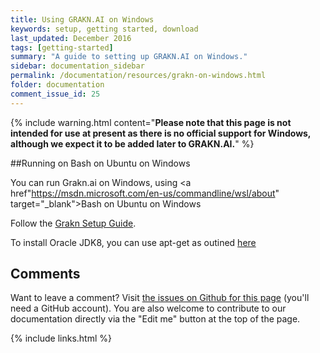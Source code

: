 ```yaml
---
title: Using GRAKN.AI on Windows
keywords: setup, getting started, download
last_updated: December 2016
tags: [getting-started]
summary: "A guide to setting up GRAKN.AI on Windows."
sidebar: documentation_sidebar
permalink: /documentation/resources/grakn-on-windows.html
folder: documentation
comment_issue_id: 25
---
```


{% include warning.html content="**Please note that this page is not intended for use at present as there is no official support for Windows, although we expect it to be added later to GRAKN.AI.**" %}

##Running on Bash on Ubuntu on Windows

You can run Grakn.ai on Windows, using <a href"https://msdn.microsoft.com/en-us/commandline/wsl/about" target="_blank">Bash on Ubuntu on Windows</a>

Follow the <a href="https://grakn.ai/pages/documentation/get-started/setup-guide.html" target="_blank">Grakn Setup Guide</a>.

To install Oracle JDK8, you can use apt-get as outined <a href="https://www.digitalocean.com/community/tutorials/how-to-install-java-with-apt-get-on-ubuntu-16-04" target="_blank">here</a>


## Comments
Want to leave a comment? Visit <a href="https://github.com/graknlabs/docs/issues/25" target="_blank">the issues on Github for this page</a> (you'll need a GitHub account). You are also welcome to contribute to our documentation directly via the "Edit me" button at the top of the page.

{% include links.html %}
